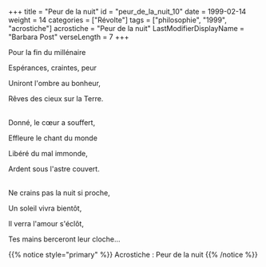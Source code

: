 +++
title = "Peur de la nuit"
id = "peur_de_la_nuit_10"
date = 1999-02-14
weight = 14
categories = ["Révolte"]
tags = ["philosophie", "1999", "acrostiche"]
acrostiche = "Peur de la nuit"
LastModifierDisplayName = "Barbara Post"
verseLength = 7
+++

Pour la fin du millénaire

Espérances, craintes, peur

Uniront l'ombre au bonheur,

Rêves des cieux sur la Terre.

 \
Donné, le cœur a souffert,

Effleure le chant du monde

Libéré du mal immonde,

Ardent sous l'astre couvert.

 \
Ne crains pas la nuit si proche,

Un soleil vivra bientôt,

Il verra l'amour s'éclôt,

Tes mains berceront leur cloche...

{{% notice style="primary" %}}
Acrostiche : Peur de la nuit
{{% /notice %}}
